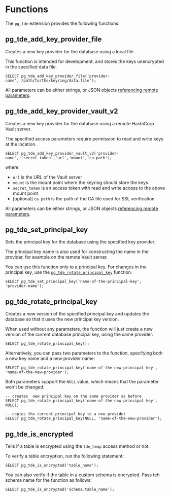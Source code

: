 # Functions

The `pg_tde` extension provides the following functions:

## pg_tde_add_key_provider_file

Creates a new key provider for the database using a local file.

This function is intended for development, and stores the keys unencrypted in the specified data file.

```
SELECT pg_tde_add_key_provider_file('provider-name','/path/to/the/keyring/data.file');
```

All parameters can be either strings, or JSON objects [referencing remote parameters](external-parameters.md).

## pg_tde_add_key_provider_vault_v2

Creates a new key provider for the database using a remote HashiCorp Vault server.

The specified access parameters require permission to read and write keys at the location.

```
SELECT pg_tde_add_key_provider_vault_v2('provider-name',:'secret_token','url','mount','ca_path');
```

where:

* `url` is the URL of the Vault server
* `mount` is the mount point where the keyring should store the keys
* `secret_token` is an access token with read and write access to the above mount point
* [optional] `ca_path` is the path of the CA file used for SSL verification

All parameters can be either strings, or JSON objects [referencing remote parameters](external-parameters.md).

## pg_tde_set_principal_key

Sets the principal key for the database using the specified key provider.

The principal key name is also used for constructing the name in the provider, for example on the remote Vault server.

You can use this function only to a principal key. For changes in the principal key, use the [`pg_tde_rotate_principal_key`](#pg_tde_rotate_principal_key) function.

```
SELECT pg_tde_set_principal_key('name-of-the-principal-key', 'provider-name');
```

## pg_tde_rotate_principal_key

Creates a new version of the specified principal key and updates the database so that it uses the new principal key version.

When used without any parameters, the function will just create a new version of the current database
principal key, using the same provider:

```
SELECT pg_tde_rotate_principal_key();
```

Alternatively, you can pass two parameters to the function, specifying both a new key name and a new provider name:

```
SELECT pg_tde_rotate_principal_key('name-of-the-new-principal-key', 'name-of-the-new-provider');
```

Both parameters support the `NULL` value, which means that the parameter won't be changed:

```
-- creates  new principal key on the same provider as before
SELECT pg_tde_rotate_principal_key('name-of-the-new-principal-key', NULL);

-- copies the current principal key to a new provider
SELECT pg_tde_rotate_principal_key(NULL, 'name-of-the-new-provider');
```


## pg_tde_is_encrypted

Tells if a table is encrypted using the `tde_heap` access method or not.

To verify a table encryption, run the following statement:

```
SELECT pg_tde_is_encrypted('table_name');
```

You can also verify if the table in a custom schema is encrypted. Pass teh schema name for the function as follows:

```
SELECT pg_tde_is_encrypted('schema.table_name');
```
